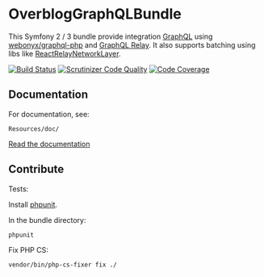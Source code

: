OverblogGraphQLBundle
======================

This Symfony 2 / 3 bundle provide integration [GraphQL](https://facebook.github.io/graphql/) using [webonyx/graphql-php](https://github.com/webonyx/graphql-php)
and [GraphQL Relay](https://facebook.github.io/relay/docs/graphql-relay-specification.html).
It also supports batching using libs like [ReactRelayNetworkLayer](https://github.com/nodkz/react-relay-network-layer).

[![Build Status](https://travis-ci.org/overblog/GraphQLBundle.svg?branch=master)](https://travis-ci.org/overblog/GraphQLBundle) 
[![Scrutinizer Code Quality](https://scrutinizer-ci.com/g/overblog/GraphQLBundle/badges/quality-score.png?b=master)](https://scrutinizer-ci.com/g/overblog/GraphQLBundle/?branch=master) 
[![Code Coverage](https://scrutinizer-ci.com/g/overblog/GraphQLBundle/badges/coverage.png?b=master)](https://scrutinizer-ci.com/g/overblog/GraphQLBundle/?branch=master)

Documentation
-------------

For documentation, see:

    Resources/doc/

[Read the documentation](doc/index.md)

Contribute
----------

Tests:

Install [phpunit](https://phpunit.de/manual/current/en/installation.html).

In the bundle directory:

```bash
phpunit
```

Fix PHP CS:

```bash
vendor/bin/php-cs-fixer fix ./
```
